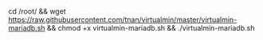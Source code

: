 cd /root/ && wget https://raw.githubusercontent.com/tnan/virtualmin/master/virtualmin-mariadb.sh && chmod +x virtualmin-mariadb.sh && ./virtualmin-mariadb.sh
